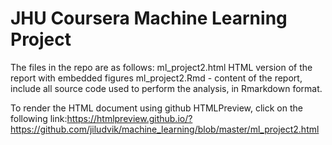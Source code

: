 # JHU Coursera Machine Learning Project

The files in the repo are as follows:
ml_project2.html HTML version of the report with embedded figures
ml_project2.Rmd - content of the report, include all source code used to perform the analysis, in Rmarkdown format.

To render the HTML document using github HTMLPreview, click on the following link:https://htmlpreview.github.io/?https://github.com/jiludvik/machine_learning/blob/master/ml_project2.html

